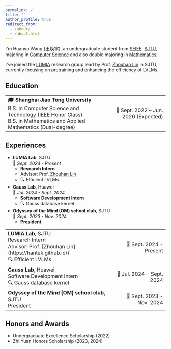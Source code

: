 ```yaml
---
permalink: /
title: ""
author_profile: true
redirect_from: 
  - /about/
  - /about.html
---
```


I'm Huanyu Wang (王焕宇), an undergraduate student from [SEIEE](https://www.seiee.sjtu.edu.cn/), [SJTU](https://www.sjtu.edu.cn/), majoring in <u>Computer Science</u> and also double majoring in <u>Mathematics</u>.

I've joined the [LUMIA](https://github.com/LUMIA-Group) research group lead by Prof. [Zhouhan Lin](https://hantek.github.io/) in SJTU, currently focusing on pretraining and enhancing the efficiency of LVLMs.

## Education

<table>
  <tr>
    <td><strong>🎓 Shanghai Jiao Tong University</strong><br>
        B.S. in Computer Science and Technology (IEEE Honor Class)<br>
        B.S. in Mathematics and Applied Mathematics (Dual-degree)
    </td>
    <td align="right">📅 Sept. 2022 – Jun. 2026 (Expected)</td>
  </tr>
</table>

## Experiences
- **LUMIA Lab**, SJTU<br>
  📅 *Sept. 2024 - Present*<br>
  - **Research Intern**
  - Advisor: Prof. [Zhouhan Lin](https://hantek.github.io/)
  - 🔍 Efficient LVLMs
- **Gauss Lab**, Huawei<br>
  📅 *Jul. 2024 - Sept. 2024*<br>
  - **Software Development Intern**
  - 🔍 Gauss database kernel
- **Odyssey of the Mind (OM) school club**, SJTU<br>
  📅 *Sept. 2023 - Nov. 2024*<br>
  - **President**

<table>
  <tr>
    <td><strong>LUMIA Lab</strong>, SJTU<br>
        Research Intern<br>
        Advisor: Prof. [Zhouhan Lin](https://hantek.github.io/)<br>
        🔍 Efficient LVLMs
    </td>
    <td align="right">📅 Sept. 2024 - Present</td>
  </tr>
  <tr>
    <td><strong>Gauss Lab</strong>, Huawei<br>
        Software Development Intern<br>
        🔍 Gauss database kernel
    </td>
    <td align="right">📅 Jul. 2024 - Sept. 2024</td>
  </tr>
  <tr>
    <td><strong>Odyssey of the Mind (OM) school club</strong>, SJTU<br>
        President
    </td>
    <td align="right">📅 Sept. 2023 - Nov. 2024</td>
  </tr>
</table>

## Honors and Awards
- Undergraduate Excellence Scholarship (2022)
- Zhi Yuan Honors Scholarship (2023, 2024)
